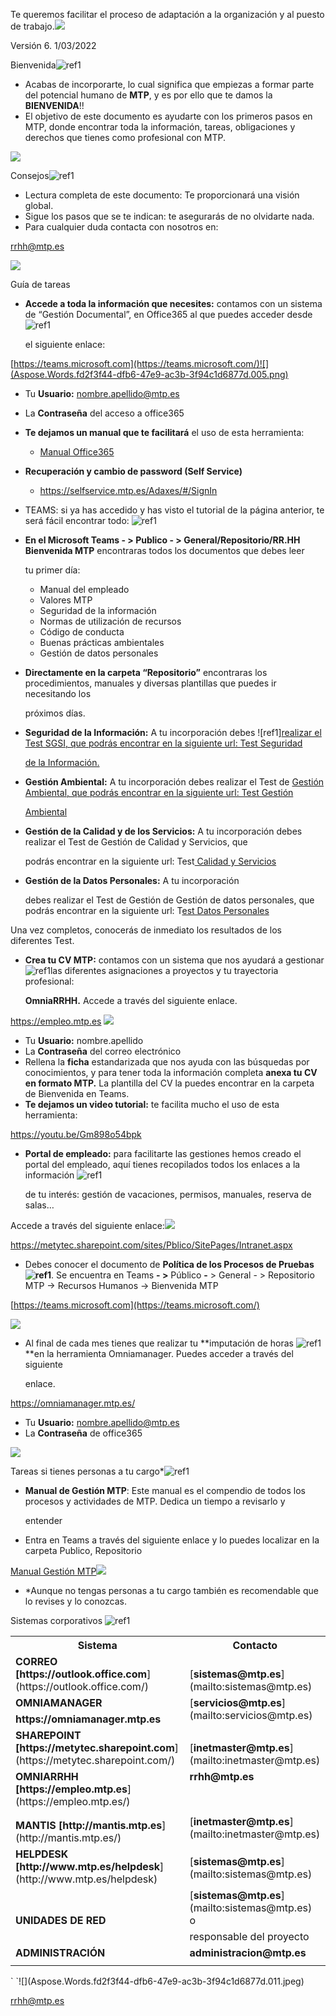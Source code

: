 ﻿Te queremos facilitar el proceso de adaptación a la organización y al puesto de trabajo.![](Aspose.Words.fd2f3f44-dfb6-47e9-ac3b-3f94c1d6877d.001.jpeg)

Versión 6. 1/03/2022

Bienvenida![ref1]

- Acabas de incorporarte, lo cual significa que empiezas a formar parte del potencial humano de **MTP**, y es por ello que te damos la **BIENVENIDA**!! 
- El objetivo de este documento es ayudarte con los primeros pasos en MTP, donde encontrar toda la información, tareas, obligaciones y derechos que tienes como profesional con MTP.

![](Aspose.Words.fd2f3f44-dfb6-47e9-ac3b-3f94c1d6877d.003.jpeg)

Consejos![ref1]

- Lectura completa de este documento: Te proporcionará una visión global.
- Sigue los pasos que se te indican: te asegurarás de no olvidarte nada.
- Para cualquier duda contacta con nosotros en: 

<rrhh@mtp.es>

![](Aspose.Words.fd2f3f44-dfb6-47e9-ac3b-3f94c1d6877d.004.png)

Guía de tareas

- **Accede a toda la información que necesites:** contamos con un sistema de “Gestión Documental”, en Office365 al que puedes acceder desde ![ref1]

  el siguiente enlace:

[https://teams.microsoft.com](https://teams.microsoft.com/)![](Aspose.Words.fd2f3f44-dfb6-47e9-ac3b-3f94c1d6877d.005.png)

- Tu **Usuario:** nombre.apellido@mtp.es
- La **Contraseña** del acceso a office365
- **Te dejamos un manual que te facilitará** el uso de esta herramienta: 
  - [Manual Office365](https://metytec.sharepoint.com/:b:/s/Pblico/EfzT0FiY4_tNsszu945qm0kBhKKAiqgD5JJdHqwraX2_Sg?e=Zb6hwQ)
- **Recuperación y cambio de password (Self Service)**
  - <https://selfservice.mtp.es/Adaxes/#/SignIn>
- TEAMS: si ya has accedido y has visto el tutorial de la página anterior, te será fácil encontrar todo: ![ref1]
- **En el Microsoft Teams - > Publico - > General/Repositorio/RR.HH Bienvenida MTP** encontraras todos los documentos que debes leer 

  tu primer día:

  - Manual del empleado
  - Valores MTP
  - Seguridad de la información
  - Normas de utilización de recursos
  - Código de conducta
  - Buenas prácticas ambientales
  - Gestión de datos personales
- **Directamente en la carpeta “Repositorio”** encontraras los procedimientos, manuales y diversas plantillas que puedes ir necesitando los 

  próximos días.

- **Seguridad de la Información:** A tu incorporación debes ![ref1][realizar el Test SGSI, que podrás encontrar en la siguiente url: Test Seguridad ](https://forms.office.com/Pages/ResponsePage.aspx?id=FoqnsTLLLESZqyYpSp-oBO0hKtFQMKJAsCzMTR8UYPBURFdQMUkxVlpJVE0zWTVITE9TTzRCUTBBWC4u)

  [de la Información.](https://forms.office.com/Pages/ResponsePage.aspx?id=FoqnsTLLLESZqyYpSp-oBO0hKtFQMKJAsCzMTR8UYPBURFdQMUkxVlpJVE0zWTVITE9TTzRCUTBBWC4u)

- **Gestión Ambiental:** A tu incorporación debes realizar el Test de [Gestión Ambiental, que podrás encontrar en la siguiente url: Test Gestión ](https://forms.office.com/Pages/ResponsePage.aspx?id=FoqnsTLLLESZqyYpSp-oBO0hKtFQMKJAsCzMTR8UYPBUNldRTjdOQUJOVEsxRkRKN0laMk9TWkpSVS4u)

  [Ambiental](https://forms.office.com/Pages/ResponsePage.aspx?id=FoqnsTLLLESZqyYpSp-oBO0hKtFQMKJAsCzMTR8UYPBUNldRTjdOQUJOVEsxRkRKN0laMk9TWkpSVS4u)

- **Gestión de la Calidad y de los Servicios:** A tu incorporación debes realizar el Test de Gestión de Calidad y Servicios, que 

  podrás encontrar en la siguiente url: Test[ Calidad y Servicios](https://forms.office.com/Pages/ResponsePage.aspx?id=FoqnsTLLLESZqyYpSp-oBO0hKtFQMKJAsCzMTR8UYPBUQk4xQUpXNEVIU0QwUVZMT0EwQ09OM0UxTS4u)

- **Gestión de la Datos Personales:** A tu incorporación 

  debes realizar el Test de Gestión de Gestión de datos personales, que podrás encontrar en la siguiente url: T[est Datos Personales](https://forms.office.com/Pages/ResponsePage.aspx?id=FoqnsTLLLESZqyYpSp-oBMa6c6DpFFpGkP3c1NkHrsJUQ0lKTVdFUEFVWFhBUlg0Q1hLWUFENDAzSi4u)

Una vez completos, conocerás de inmediato los resultados de los diferentes Test. 

- **Crea tu CV MTP:** contamos con un sistema que nos ayudará a gestionar ![ref1]las diferentes asignaciones a proyectos y tu trayectoria profesional: 

  **OmniaRRHH.** Accede a través del siguiente enlace.

https://empleo.mtp.es ![](Aspose.Words.fd2f3f44-dfb6-47e9-ac3b-3f94c1d6877d.006.png)

- Tu **Usuario:** nombre.apellido 
- La **Contraseña** del correo electrónico 
- Rellena la **ficha** estandarizada que nos ayuda con las búsquedas por conocimientos, y para tener toda la información completa **anexa tu CV en formato MTP.** La plantilla del CV la puedes encontrar en la carpeta de Bienvenida en Teams.
- **Te dejamos un video tutorial:** te facilita mucho el uso de esta herramienta: 

<https://youtu.be/Gm898o54bpk>

- **Portal de empleado:** para facilitarte las gestiones hemos creado el portal del empleado, aquí tienes recopilados todos los enlaces a la información ![ref1]

  de tu interés: gestión de vacaciones, permisos, manuales, reserva de salas…

Accede a través del siguiente enlace:![](Aspose.Words.fd2f3f44-dfb6-47e9-ac3b-3f94c1d6877d.007.jpeg)

<https://metytec.sharepoint.com/sites/Pblico/SitePages/Intranet.aspx>

- Debes conocer el documento de **Política de los Procesos de Pruebas![ref1]**. Se encuentra en Teams **- >** Público **-** > General - > Repositorio MTP -> Recursos Humanos -> Bienvenida MTP

[https://teams.microsoft.com](https://teams.microsoft.com/)

![](Aspose.Words.fd2f3f44-dfb6-47e9-ac3b-3f94c1d6877d.008.png)

- Al final de cada mes tienes que realizar tu **imputación de horas ![ref1]**en la herramienta Omniamanager. Puedes acceder a través del siguiente 

  enlace. 

<https://omniamanager.mtp.es/>

- Tu **Usuario:** nombre.apellido@mtp.es
- La **Contraseña** de office365

![](Aspose.Words.fd2f3f44-dfb6-47e9-ac3b-3f94c1d6877d.009.png)


Tareas si tienes personas a tu cargo\*![ref1]

- **Manual de Gestión MTP**: Este manual es el compendio de todos los procesos y actividades de MTP. Dedica un tiempo a revisarlo y 

  entender 

- Entra en Teams a través del siguiente enlace y lo puedes localizar en la carpeta Publico, Repositorio

[Manual Gestión MTP](https://metytec.sharepoint.com/:b:/s/ProcedimientosMTP/ERHYjpE3HjJHrQee3p6gNUgBXq0y9JQ1YIsg0myOmjAuNQ?e=ORBtkk)![](Aspose.Words.fd2f3f44-dfb6-47e9-ac3b-3f94c1d6877d.010.png)

- \*Aunque no tengas personas a tu cargo también es recomendable que lo revises y lo conozcas.

Sistemas corporativos ![ref1]

<table><tr><th colspan="1" valign="bottom"><b>Sistema</b></th><th colspan="1" valign="bottom"><b>Contacto</b></th></tr>
<tr><td colspan="1" valign="bottom"><b>CORREO [https://outlook.office.com</b>](https://outlook.office.com/)</b></td><td colspan="1" valign="bottom">[<b>sistemas@mtp.es</b>](mailto:sistemas@mtp.es)</td></tr>
<tr><td colspan="1" valign="bottom"><b>OMNIAMANAGER</b></td><td colspan="1" rowspan="2" valign="bottom">[<b>servicios@mtp.es</b>](mailto:servicios@mtp.es)</td></tr>
<tr><td colspan="1" rowspan="2"><b>https://omniamanager.mtp.es</b></td></tr>
<tr><td colspan="1"></td></tr>
<tr><td colspan="1" valign="bottom"><b>SHAREPOINT [https://metytec.sharepoint.com</b>](https://metytec.sharepoint.com/)</b></td><td colspan="1" valign="bottom">[<b>inetmaster@mtp.es</b>](mailto:inetmaster@mtp.es)</td></tr>
<tr><td colspan="1" valign="bottom"><b>OMNIARRHH [https://empleo.mtp.es</b>](https://empleo.mtp.es/)</b></td><td colspan="1" rowspan="2" valign="top"><b>rrhh@mtp.es</b></td></tr>
<tr><td colspan="1"></td></tr>
<tr><td colspan="1" rowspan="2" valign="bottom"><b>MANTIS [http://mantis.mtp.es</b>](http://mantis.mtp.es/)</b></td><td colspan="1" valign="bottom">[<b>inetmaster@mtp.es</b>](mailto:inetmaster@mtp.es)</td></tr>
<tr><td colspan="1"></td></tr>
<tr><td colspan="1" rowspan="2" valign="bottom"><b>HELPDESK [http://www.mtp.es/helpdesk</b>](http://www.mtp.es/helpdesk)</b></td><td colspan="1" valign="bottom">[<b>sistemas@mtp.es</b>](mailto:sistemas@mtp.es)</td></tr>
<tr><td colspan="1"></td></tr>
<tr><td colspan="1" rowspan="2" valign="bottom"><b>UNIDADES DE RED</b></td><td colspan="1" valign="bottom">[<b>sistemas@mtp.es</b>](mailto:sistemas@mtp.es) o  </td></tr>
<tr><td colspan="1" rowspan="2" valign="top">responsable del proyecto</td></tr>
<tr><td colspan="1"></td></tr>
<tr><td colspan="1" valign="bottom"><b>ADMINISTRACIÓN</b></td><td colspan="1" valign="bottom"><b>administracion@mtp.es</b></td></tr>
<tr><td colspan="1"></td><td colspan="1"></td></tr>
</table>
` `![](Aspose.Words.fd2f3f44-dfb6-47e9-ac3b-3f94c1d6877d.011.jpeg)

rrhh@mtp.es

[ref1]: Aspose.Words.fd2f3f44-dfb6-47e9-ac3b-3f94c1d6877d.002.jpeg
